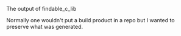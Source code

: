 The output of findable_c_lib

Normally one wouldn't put a build product in a repo but I wanted to preserve what was generated. 